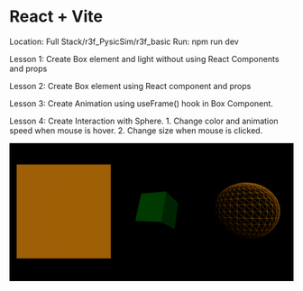 # React + Vite
Location: Full Stack/r3f_PysicSim/r3f_basic
Run: npm run dev

Lesson 1: Create Box element and light without using React Components and props

Lesson 2: Create Box element using React component and props

Lesson 3: Create Animation using useFrame() hook in Box Component.

Lesson 4: Create Interaction with Sphere. 1. Change color and animation speed when mouse is hover. 2. Change size when mouse is clicked. 

![alt text](public/image.png)